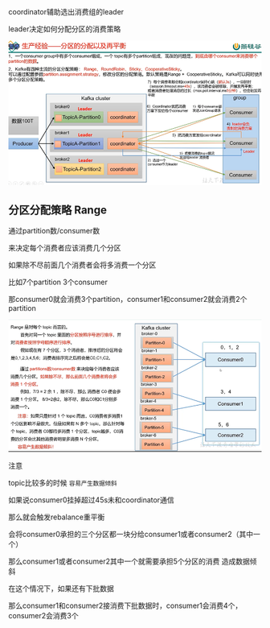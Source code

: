 coordinator辅助选出消费组的leader

leader决定如何分配分区的消费策略

![img_85.png](img_85.png)

分区分配策略 Range
---

通过partition数/consumer数

来决定每个消费者应该消费几个分区

如果除不尽前面几个消费者会将多消费一个分区

比如7个partition 3个consumer

那consumer0就会消费3个partition，consumer1和consumer2就会消费2个partition

![img_86.png](img_86.png)

注意

topic比较多的时候 `容易产生数据倾斜`

如果说consumer0挂掉超过45s未和coordinator通信

那么就会触发rebalance重平衡 

会将consumer0承担的三个分区都一块分给consumer1或者consumer2（其中一个）

那么consumer1或者consumer2其中一个就需要承担5个分区的消费 造成数据倾斜

在这个情况下，如果还有下批数据

那么consumer1和consumer2接消费下批数据时，consumer1会消费4个，consumer2会消费3个